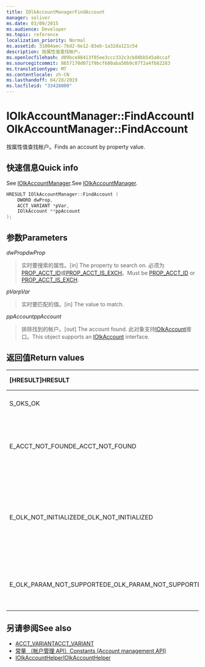 ```yaml
---
title: IOlkAccountManagerFindAccount
manager: soliver
ms.date: 03/09/2015
ms.audience: Developer
ms.topic: reference
localization_priority: Normal
ms.assetid: 31004aec-7bd2-6e12-83eb-1a32da121c54
description: 按属性值查找帐户。
ms.openlocfilehash: d09bce88413f85ee3ccc332c3cb88bb545a0ccaf
ms.sourcegitcommit: 8657170d071f9bcf680aba50b9c07f2a4fb82283
ms.translationtype: MT
ms.contentlocale: zh-CN
ms.lasthandoff: 04/28/2019
ms.locfileid: "33428800"
---
```

# <a name="iolkaccountmanagerfindaccount"></a><span data-ttu-id="eef1e-103">IOlkAccountManager::FindAccount</span><span class="sxs-lookup"><span data-stu-id="eef1e-103">IOlkAccountManager::FindAccount</span></span>

<span data-ttu-id="eef1e-104">按属性值查找帐户。</span><span class="sxs-lookup"><span data-stu-id="eef1e-104">Finds an account by property value.</span></span>
  
## <a name="quick-info"></a><span data-ttu-id="eef1e-105">快速信息</span><span class="sxs-lookup"><span data-stu-id="eef1e-105">Quick info</span></span>

<span data-ttu-id="eef1e-106">See [IOlkAccountManager](iolkaccountmanager.md).</span><span class="sxs-lookup"><span data-stu-id="eef1e-106">See [IOlkAccountManager](iolkaccountmanager.md).</span></span>
  
```cpp
HRESULT IOlkAccountManager::FindAccount (  
    DWORD dwProp, 
    ACCT_VARIANT *pVar, 
    IOlkAccount **ppAccount 
);
```

## <a name="parameters"></a><span data-ttu-id="eef1e-107">参数</span><span class="sxs-lookup"><span data-stu-id="eef1e-107">Parameters</span></span>

<span data-ttu-id="eef1e-108">_dwProp_</span><span class="sxs-lookup"><span data-stu-id="eef1e-108">_dwProp_</span></span>
  
> <span data-ttu-id="eef1e-109">实时要搜索的属性。</span><span class="sxs-lookup"><span data-stu-id="eef1e-109">[in] The property to search on.</span></span> <span data-ttu-id="eef1e-110">必须为[PROP_ACCT_ID](prop_acct_id.md)或[PROP_ACCT_IS_EXCH](prop_acct_is_exch.md)。</span><span class="sxs-lookup"><span data-stu-id="eef1e-110">Must be [PROP_ACCT_ID](prop_acct_id.md) or [PROP_ACCT_IS_EXCH](prop_acct_is_exch.md).</span></span>
    
<span data-ttu-id="eef1e-111">_pVar_</span><span class="sxs-lookup"><span data-stu-id="eef1e-111">_pVar_</span></span>
  
> <span data-ttu-id="eef1e-112">实时要匹配的值。</span><span class="sxs-lookup"><span data-stu-id="eef1e-112">[in] The value to match.</span></span>
    
<span data-ttu-id="eef1e-113">_ppAccount_</span><span class="sxs-lookup"><span data-stu-id="eef1e-113">_ppAccount_</span></span>
  
> <span data-ttu-id="eef1e-114">排除找到的帐户。</span><span class="sxs-lookup"><span data-stu-id="eef1e-114">[out] The account found.</span></span> <span data-ttu-id="eef1e-115">此对象支持[IOlkAccount](iolkaccount.md)接口。</span><span class="sxs-lookup"><span data-stu-id="eef1e-115">This object supports an [IOlkAccount](iolkaccount.md) interface.</span></span> 
    
## <a name="return-values"></a><span data-ttu-id="eef1e-116">返回值</span><span class="sxs-lookup"><span data-stu-id="eef1e-116">Return values</span></span>

|<span data-ttu-id="eef1e-117">**[HRESULT]**</span><span class="sxs-lookup"><span data-stu-id="eef1e-117">**HRESULT**</span></span>|<span data-ttu-id="eef1e-118">**说明**</span><span class="sxs-lookup"><span data-stu-id="eef1e-118">**Description**</span></span>|
|:-----|:-----|
|<span data-ttu-id="eef1e-119">S_OK</span><span class="sxs-lookup"><span data-stu-id="eef1e-119">S_OK</span></span>  <br/> |<span data-ttu-id="eef1e-120">调用成功。</span><span class="sxs-lookup"><span data-stu-id="eef1e-120">The call succeeded.</span></span>  <br/> |
|<span data-ttu-id="eef1e-121">E_ACCT_NOT_FOUND</span><span class="sxs-lookup"><span data-stu-id="eef1e-121">E_ACCT_NOT_FOUND</span></span>  <br/> |<span data-ttu-id="eef1e-122">找不到指定的帐户。</span><span class="sxs-lookup"><span data-stu-id="eef1e-122">The specified account cannot be found.</span></span>  <br/> |
|<span data-ttu-id="eef1e-123">E_OLK_NOT_INITIALIZED</span><span class="sxs-lookup"><span data-stu-id="eef1e-123">E_OLK_NOT_INITIALIZED</span></span>  <br/> |<span data-ttu-id="eef1e-124">帐户管理器已初始化，不能使用。</span><span class="sxs-lookup"><span data-stu-id="eef1e-124">The account manager has not been initialized for use.</span></span>  <br/> |
|<span data-ttu-id="eef1e-125">E_OLK_PARAM_NOT_SUPPORTED</span><span class="sxs-lookup"><span data-stu-id="eef1e-125">E_OLK_PARAM_NOT_SUPPORTED</span></span>  <br/> |<span data-ttu-id="eef1e-126">一个或多个参数无效。</span><span class="sxs-lookup"><span data-stu-id="eef1e-126">One or more parameters are invalid.</span></span>  <br/> |
   
## <a name="see-also"></a><span data-ttu-id="eef1e-127">另请参阅</span><span class="sxs-lookup"><span data-stu-id="eef1e-127">See also</span></span>

- [<span data-ttu-id="eef1e-128">ACCT_VARIANT</span><span class="sxs-lookup"><span data-stu-id="eef1e-128">ACCT_VARIANT</span></span>](acct_variant.md)  
- [<span data-ttu-id="eef1e-129">常量 （帐户管理 API）</span><span class="sxs-lookup"><span data-stu-id="eef1e-129">Constants (Account management API)</span></span>](constants-account-management-api.md)  
- [<span data-ttu-id="eef1e-130">IOlkAccountHelper</span><span class="sxs-lookup"><span data-stu-id="eef1e-130">IOlkAccountHelper</span></span>](iolkaccounthelper.md)

